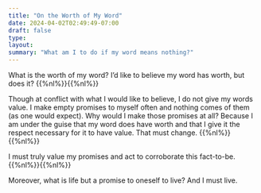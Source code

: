 ```yaml
---
title: "On the Worth of My Word"
date: 2024-04-02T02:49:49-07:00
draft: false
type:
layout:
summary: "What am I to do if my word means nothing?"
---
```


What is the worth of my word?
I’d like to believe my word has worth, but does it?
{{%nl%}}{{%nl%}}

Though at conflict with what I would like to believe, I do not give my words value.
I make empty promises to myself often and nothing comes of them (as one would expect).
Why would I make those promises at all? Because I am under the guise that my word does have worth and that I give it the respect necessary for it to have value.
That must change.
{{%nl%}}{{%nl%}}

I must truly value my promises and act to corroborate this fact-to-be.
{{%nl%}}{{%nl%}}

Moreover, what is life but a promise to oneself to live? And I must live.
